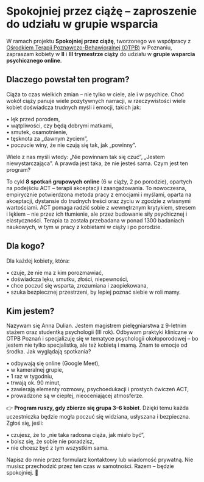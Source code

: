 # Spokojniej przez ciążę – zaproszenie do udziału w grupie wsparcia

W ramach projektu **Spokojniej przez ciążę**, tworzonego we współpracy z [Ośrodkiem Terapii Poznawczo-Behawioralnej (OTPB)](https://otpb.pl) w Poznaniu, zapraszam kobiety w **II** i **III trymestrze ciąży** do udziału w **grupie wsparcia psychicznego online**.


## Dlaczego powstał ten program?

Ciąża to czas wielkich zmian – nie tylko w ciele, ale i w psychice. Choć wokół ciąży panuje wiele pozytywnych narracji, w rzeczywistości wiele kobiet doświadcza trudnych myśli i emocji, takich jak:

•	lęk przed porodem,<br>
•	wątpliwości, czy będą dobrymi matkami,<br>
•	smutek, osamotnienie,<br>
•	tęsknota za „dawnym życiem”,<br>
•	poczucie winy, że nie czują się tak, jak „powinny”.<br>

Wiele z nas myśli wtedy: „Nie powinnam tak się czuć”, „Jestem niewystarczająca”. A prawda jest taka, że nie jesteś sama.
Czym jest ten program?

To cykl **8 spotkań grupowych online** (6 w ciąży, 2 po porodzie), opartych na podejściu ACT – terapii akceptacji i zaangażowania. To nowoczesna, empirycznie potwierdzona metoda pracy z emocjami i myślami, oparta na akceptacji, dystansie do trudnych treści oraz życiu w zgodzie z własnymi wartościami.
ACT pomaga radzić sobie z wewnętrznym krytykiem, stresem i lękiem – nie przez ich tłumienie, ale przez budowanie siły psychicznej i elastyczności. Terapia ta została przebadana w ponad 1300 badaniach naukowych, w tym w pracy z kobietami w ciąży i po porodzie.

## Dla kogo?

Dla każdej kobiety, która:

•	czuje, że nie ma z kim porozmawiać,<br>
•	doświadcza lęku, smutku, złości, niepewności,<br>
•	chce poczuć się wsparta, zrozumiana i zaopiekowana,<br>
•	szuka bezpiecznej przestrzeni, by lepiej poznać siebie w roli mamy.<br>

## Kim jestem?

Nazywam się Anna Dulian. Jestem magistrem pielęgniarstwa z 9-letnim stażem oraz studentką psychologii (III rok). Odbywam praktyki kliniczne w OTPB Poznań i specjalizuję się w tematyce psychologii okołoporodowej – bo jestem nie tylko specjalistką, ale też kobietą i mamą. Znam te emocje od środka.
Jak wyglądają spotkania?

•	odbywają się online (Google Meet),<br>
•	w kameralnej grupie,<br>
•	1 raz w tygodniu,<br>
•	trwają ok. 90 minut,<br>
•	zawierają elementy rozmowy, psychoedukacji i prostych ćwiczeń ACT,<br>
•	prowadzone są w ciepłej, nieoceniającej atmosferze.<br>


👉 **Program ruszy, gdy zbierze się grupa 3–6 kobiet**. Dzięki temu każda uczestniczka będzie mogła poczuć się widziana, usłyszana i bezpieczna.
Zgłoś się, jeśli:

•	czujesz, że to „nie taka radosna ciąża, jak miało być”,<br>
•	boisz się, że sobie nie poradzisz,<br>
•	nie chcesz być z tym wszystkim sama.<br>

Napisz do mnie przez formularz kontaktowy lub wiadomość prywatną.
Nie musisz przechodzić przez ten czas w samotności. Razem – będzie spokojniej. 💛

